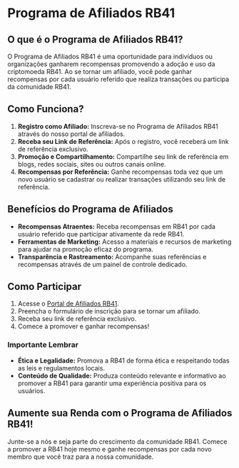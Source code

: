 # Programa de Afiliados RB41

## O que é o Programa de Afiliados RB41?
O Programa de Afiliados RB41 é uma oportunidade para indivíduos ou organizações ganharem recompensas promovendo a adoção e uso da criptomoeda RB41. Ao se tornar um afiliado, você pode ganhar recompensas por cada usuário referido que realiza transações ou participa da comunidade RB41.

## Como Funciona?
1. **Registro como Afiliado:** Inscreva-se no Programa de Afiliados RB41 através do nosso portal de afiliados.
2. **Receba seu Link de Referência:** Após o registro, você receberá um link de referência exclusivo.
3. **Promoção e Compartilhamento:** Compartilhe seu link de referência em blogs, redes sociais, sites ou outros canais online.
4. **Recompensas por Referência:** Ganhe recompensas toda vez que um novo usuário se cadastrar ou realizar transações utilizando seu link de referência.

## Benefícios do Programa de Afiliados
- **Recompensas Atraentes:** Receba recompensas em RB41 por cada usuário referido que participar ativamente da rede RB41.
- **Ferramentas de Marketing:** Acesso a materiais e recursos de marketing para ajudar na promoção eficaz do programa.
- **Transparência e Rastreamento:** Acompanhe suas referências e recompensas através de um painel de controle dedicado.

## Como Participar
1. Acesse o [Portal de Afiliados RB41](link_para_o_portal).
2. Preencha o formulário de inscrição para se tornar um afiliado.
3. Receba seu link de referência exclusivo.
4. Comece a promover e ganhar recompensas!

### Importante Lembrar
- **Ética e Legalidade:** Promova a RB41 de forma ética e respeitando todas as leis e regulamentos locais.
- **Conteúdo de Qualidade:** Produza conteúdo relevante e informativo ao promover a RB41 para garantir uma experiência positiva para os usuários.

## Aumente sua Renda com o Programa de Afiliados RB41!
Junte-se a nós e seja parte do crescimento da comunidade RB41. Comece a promover a RB41 hoje mesmo e ganhe recompensas por cada novo membro que você traz para a nossa comunidade.

